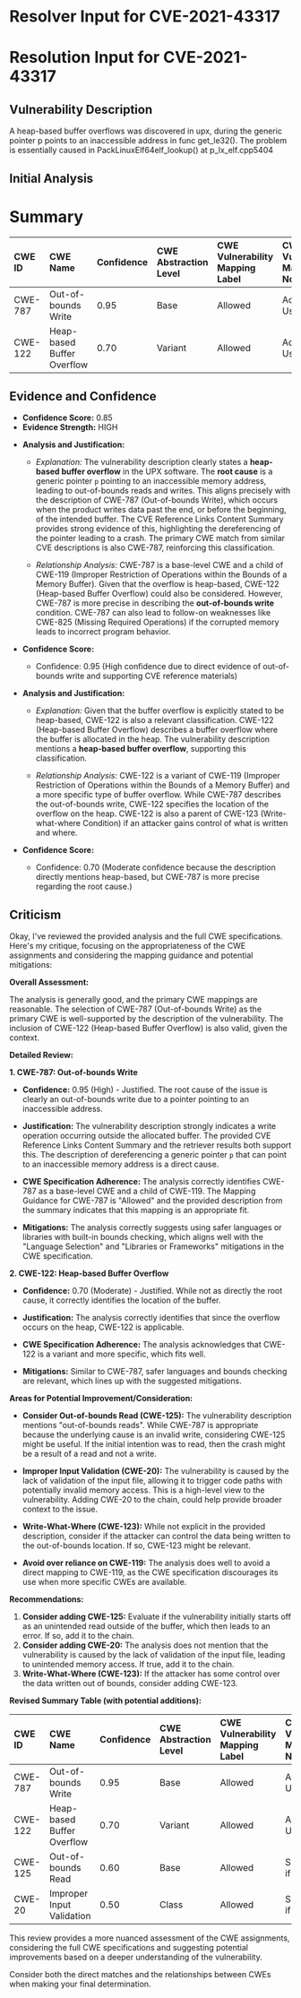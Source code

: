 # Resolver Input for CVE-2021-43317

# Resolution Input for CVE-2021-43317

## Vulnerability Description
A heap-based buffer overflows was discovered in upx, during the generic pointer p points to an inaccessible address in func get_le32(). The problem is essentially caused in PackLinuxElf64elf_lookup() at p_lx_elf.cpp5404

## Initial Analysis
# Summary
| CWE ID  | CWE Name                           | Confidence | CWE Abstraction Level | CWE Vulnerability Mapping Label | CWE-Vulnerability Mapping Notes |
| :-------- | :--------------------------------- | :---------- | :---------------------- | :------------------------------ | :------------------------------ |
| CWE-787 | Out-of-bounds Write | 0.95       | Base                    | Allowed                         | Acceptable-Use                  |
| CWE-122 | Heap-based Buffer Overflow | 0.70       | Variant                   | Allowed                         | Acceptable-Use                  |

## Evidence and Confidence

*   **Confidence Score:** 0.85
*   **Evidence Strength:** HIGH

- **Analysis and Justification:**
  - *Explanation:* The vulnerability description clearly states a **heap-based buffer overflow** in the UPX software. The **root cause** is a generic pointer `p` pointing to an inaccessible memory address, leading to out-of-bounds reads and writes. This aligns precisely with the description of CWE-787 (Out-of-bounds Write), which occurs when the product writes data past the end, or before the beginning, of the intended buffer. The CVE Reference Links Content Summary provides strong evidence of this, highlighting the dereferencing of the pointer leading to a crash. The primary CWE match from similar CVE descriptions is also CWE-787, reinforcing this classification.

  - *Relationship Analysis:* CWE-787 is a base-level CWE and a child of CWE-119 (Improper Restriction of Operations within the Bounds of a Memory Buffer). Given that the overflow is heap-based, CWE-122 (Heap-based Buffer Overflow) could also be considered. However, CWE-787 is more precise in describing the **out-of-bounds write** condition. CWE-787 can also lead to follow-on weaknesses like CWE-825 (Missing Required Operations) if the corrupted memory leads to incorrect program behavior.

- **Confidence Score:**
  - Confidence: 0.95 (High confidence due to direct evidence of out-of-bounds write and supporting CVE reference materials)

- **Analysis and Justification:**
  - *Explanation:* Given that the buffer overflow is explicitly stated to be heap-based, CWE-122 is also a relevant classification. CWE-122 (Heap-based Buffer Overflow) describes a buffer overflow where the buffer is allocated in the heap. The vulnerability description mentions a **heap-based buffer overflow**, supporting this classification.

  - *Relationship Analysis:* CWE-122 is a variant of CWE-119 (Improper Restriction of Operations within the Bounds of a Memory Buffer) and a more specific type of buffer overflow. While CWE-787 describes the out-of-bounds write, CWE-122 specifies the location of the overflow on the heap. CWE-122 is also a parent of CWE-123 (Write-what-where Condition) if an attacker gains control of what is written and where.

- **Confidence Score:**
  - Confidence: 0.70 (Moderate confidence because the description directly mentions heap-based, but CWE-787 is more precise regarding the root cause.)

## Criticism
Okay, I've reviewed the provided analysis and the full CWE specifications. Here's my critique, focusing on the appropriateness of the CWE assignments and considering the mapping guidance and potential mitigations:

**Overall Assessment:**

The analysis is generally good, and the primary CWE mappings are reasonable.  The selection of CWE-787 (Out-of-bounds Write) as the primary CWE is well-supported by the description of the vulnerability. The inclusion of CWE-122 (Heap-based Buffer Overflow) is also valid, given the context.

**Detailed Review:**

**1. CWE-787: Out-of-bounds Write**

*   **Confidence:** 0.95 (High) - Justified. The root cause of the issue is clearly an out-of-bounds write due to a pointer pointing to an inaccessible address.

*   **Justification:** The vulnerability description strongly indicates a write operation occurring outside the allocated buffer. The provided CVE Reference Links Content Summary and the retriever results both support this. The description of dereferencing a generic pointer `p` that can point to an inaccessible memory address is a direct cause.

*   **CWE Specification Adherence:** The analysis correctly identifies CWE-787 as a base-level CWE and a child of CWE-119. The Mapping Guidance for CWE-787 is "Allowed" and the provided description from the summary indicates that this mapping is an appropriate fit.

*   **Mitigations:** The analysis correctly suggests using safer languages or libraries with built-in bounds checking, which aligns well with the "Language Selection" and "Libraries or Frameworks" mitigations in the CWE specification.

**2. CWE-122: Heap-based Buffer Overflow**

*   **Confidence:** 0.70 (Moderate) - Justified. While not as directly the root cause, it correctly identifies the location of the buffer.

*   **Justification:** The analysis correctly identifies that since the overflow occurs on the heap, CWE-122 is applicable.

*   **CWE Specification Adherence:** The analysis acknowledges that CWE-122 is a variant and more specific, which fits well.

*   **Mitigations:** Similar to CWE-787, safer languages and bounds checking are relevant, which lines up with the suggested mitigations.

**Areas for Potential Improvement/Consideration:**

*   **Consider Out-of-bounds Read (CWE-125):**  The vulnerability description mentions "out-of-bounds reads". While CWE-787 is appropriate because the underlying cause is an invalid write, considering CWE-125 might be useful. If the initial intention was to read, then the crash might be a result of a read and not a write.

*   **Improper Input Validation (CWE-20):** The vulnerability is caused by the lack of validation of the input file, allowing it to trigger code paths with potentially invalid memory access. This is a high-level view to the vulnerability. Adding CWE-20 to the chain, could help provide broader context to the issue.

*   **Write-What-Where (CWE-123):** While not explicit in the provided description, consider if the attacker can control the data being written to the out-of-bounds location. If so, CWE-123 might be relevant.

*   **Avoid over reliance on CWE-119:** The analysis does well to avoid a direct mapping to CWE-119, as the CWE specification discourages its use when more specific CWEs are available.

**Recommendations:**

1.  **Consider adding CWE-125:** Evaluate if the vulnerability initially starts off as an unintended read outside of the buffer, which then leads to an error. If so, add it to the chain.
2.  **Consider adding CWE-20:** The analysis does not mention that the vulnerability is caused by the lack of validation of the input file, leading to unintended memory access. If true, add it to the chain.
3.  **Write-What-Where (CWE-123):** If the attacker has some control over the data written out of bounds, consider adding CWE-123.

**Revised Summary Table (with potential additions):**

| CWE ID  | CWE Name                           | Confidence | CWE Abstraction Level | CWE Vulnerability Mapping Label | CWE-Vulnerability Mapping Notes |
| :-------- | :--------------------------------- | :---------- | :---------------------- | :------------------------------ | :------------------------------ |
| CWE-787 | Out-of-bounds Write | 0.95       | Base                    | Allowed                         | Acceptable-Use                  |
| CWE-122 | Heap-based Buffer Overflow | 0.70       | Variant                   | Allowed                         | Acceptable-Use                  |
| CWE-125 | Out-of-bounds Read | 0.60       | Base                   | Allowed                         | Supplemental, if applicable |
| CWE-20 | Improper Input Validation | 0.50       | Class                   | Allowed                         | Supplemental, if applicable |
This review provides a more nuanced assessment of the CWE assignments, considering the full CWE specifications and suggesting potential improvements based on a deeper understanding of the vulnerability.

Consider both the direct matches and the relationships between CWEs
when making your final determination.
        